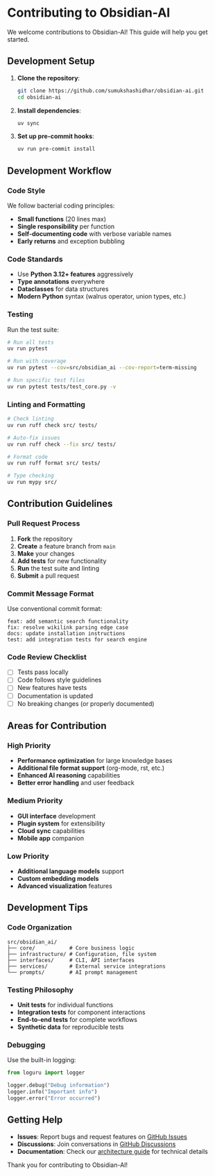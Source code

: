 # Contributing to Obsidian-AI

We welcome contributions to Obsidian-AI! This guide will help you get started.

## Development Setup

1. **Clone the repository**:
   ```bash
   git clone https://github.com/sumukshashidhar/obsidian-ai.git
   cd obsidian-ai
   ```

2. **Install dependencies**:
   ```bash
   uv sync
   ```

3. **Set up pre-commit hooks**:
   ```bash
   uv run pre-commit install
   ```

## Development Workflow

### Code Style

We follow bacterial coding principles:

- **Small functions** (20 lines max)
- **Single responsibility** per function
- **Self-documenting code** with verbose variable names
- **Early returns** and exception bubbling

### Code Standards

- Use **Python 3.12+ features** aggressively
- **Type annotations** everywhere
- **Dataclasses** for data structures
- **Modern Python** syntax (walrus operator, union types, etc.)

### Testing

Run the test suite:

```bash
# Run all tests
uv run pytest

# Run with coverage
uv run pytest --cov=src/obsidian_ai --cov-report=term-missing

# Run specific test files
uv run pytest tests/test_core.py -v
```

### Linting and Formatting

```bash
# Check linting
uv run ruff check src/ tests/

# Auto-fix issues
uv run ruff check --fix src/ tests/

# Format code
uv run ruff format src/ tests/

# Type checking
uv run mypy src/
```

## Contribution Guidelines

### Pull Request Process

1. **Fork** the repository
2. **Create** a feature branch from `main`
3. **Make** your changes
4. **Add tests** for new functionality
5. **Run** the test suite and linting
6. **Submit** a pull request

### Commit Message Format

Use conventional commit format:

```
feat: add semantic search functionality
fix: resolve wikilink parsing edge case
docs: update installation instructions
test: add integration tests for search engine
```

### Code Review Checklist

- [ ] Tests pass locally
- [ ] Code follows style guidelines
- [ ] New features have tests
- [ ] Documentation is updated
- [ ] No breaking changes (or properly documented)

## Areas for Contribution

### High Priority

- **Performance optimization** for large knowledge bases
- **Additional file format support** (org-mode, rst, etc.)
- **Enhanced AI reasoning** capabilities
- **Better error handling** and user feedback

### Medium Priority

- **GUI interface** development
- **Plugin system** for extensibility
- **Cloud sync** capabilities
- **Mobile app** companion

### Low Priority

- **Additional language models** support
- **Custom embedding models**
- **Advanced visualization** features

## Development Tips

### Code Organization

```
src/obsidian_ai/
├── core/           # Core business logic
├── infrastructure/ # Configuration, file system
├── interfaces/     # CLI, API interfaces
├── services/       # External service integrations
└── prompts/        # AI prompt management
```

### Testing Philosophy

- **Unit tests** for individual functions
- **Integration tests** for component interactions
- **End-to-end tests** for complete workflows
- **Synthetic data** for reproducible tests

### Debugging

Use the built-in logging:

```python
from loguru import logger

logger.debug("Debug information")
logger.info("Important info")
logger.error("Error occurred")
```

## Getting Help

- **Issues**: Report bugs and request features on [GitHub Issues](https://github.com/sumukshashidhar/obsidian-ai/issues)
- **Discussions**: Join conversations in [GitHub Discussions](https://github.com/sumukshashidhar/obsidian-ai/discussions)
- **Documentation**: Check our [architecture guide](architecture.md) for technical details

Thank you for contributing to Obsidian-AI!